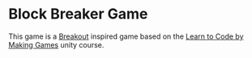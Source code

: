 # Block Breaker Game
This game is a [Breakout][breakout] inspired game based on the
[Learn to Code by Making Games][unitycourse] unity course.


[breakout]: https://en.wikipedia.org/wiki/Breakout_(video_game)
[unitycourse]: https://www.udemy.com/unitycourse/learn/v4/content
